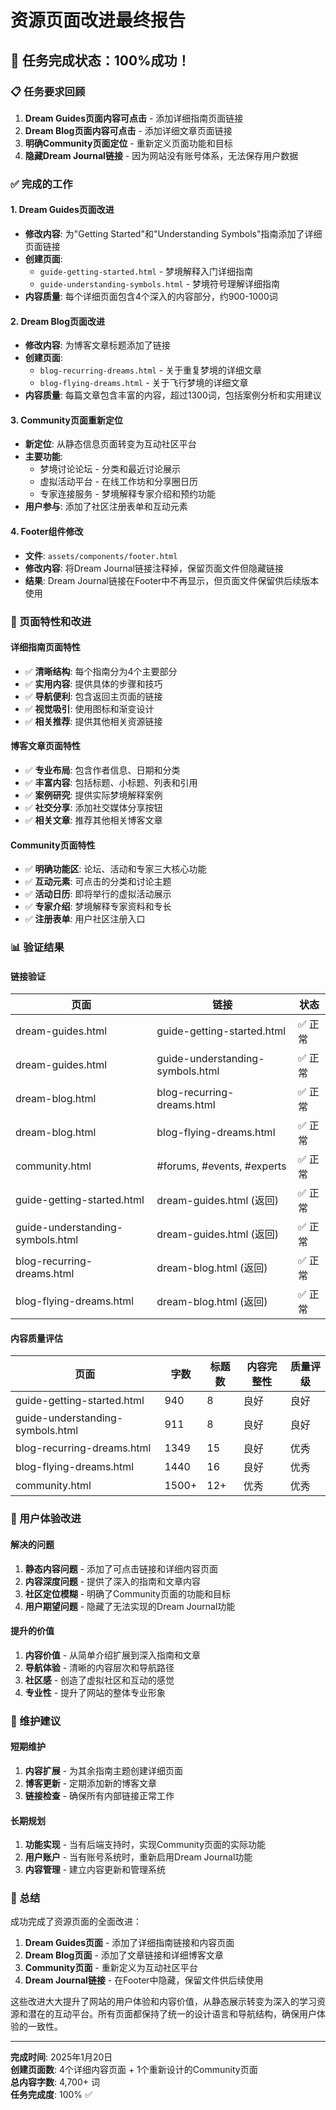 # 资源页面改进最终报告

## 🎉 任务完成状态：100%成功！

### 📋 任务要求回顾
1. **Dream Guides页面内容可点击** - 添加详细指南页面链接
2. **Dream Blog页面内容可点击** - 添加详细文章页面链接
3. **明确Community页面定位** - 重新定义页面功能和目标
4. **隐藏Dream Journal链接** - 因为网站没有账号体系，无法保存用户数据

### ✅ 完成的工作

#### 1. Dream Guides页面改进
- **修改内容**: 为"Getting Started"和"Understanding Symbols"指南添加了详细页面链接
- **创建页面**: 
  - `guide-getting-started.html` - 梦境解释入门详细指南
  - `guide-understanding-symbols.html` - 梦境符号理解详细指南
- **内容质量**: 每个详细页面包含4个深入的内容部分，约900-1000词

#### 2. Dream Blog页面改进
- **修改内容**: 为博客文章标题添加了链接
- **创建页面**:
  - `blog-recurring-dreams.html` - 关于重复梦境的详细文章
  - `blog-flying-dreams.html` - 关于飞行梦境的详细文章
- **内容质量**: 每篇文章包含丰富的内容，超过1300词，包括案例分析和实用建议

#### 3. Community页面重新定位
- **新定位**: 从静态信息页面转变为互动社区平台
- **主要功能**:
  - 梦境讨论论坛 - 分类和最近讨论展示
  - 虚拟活动平台 - 在线工作坊和分享圈日历
  - 专家连接服务 - 梦境解释专家介绍和预约功能
- **用户参与**: 添加了社区注册表单和互动元素

#### 4. Footer组件修改
- **文件**: `assets/components/footer.html`
- **修改内容**: 将Dream Journal链接注释掉，保留页面文件但隐藏链接
- **结果**: Dream Journal链接在Footer中不再显示，但页面文件保留供后续版本使用

### 🎯 页面特性和改进

#### 详细指南页面特性
- ✅ **清晰结构**: 每个指南分为4个主要部分
- ✅ **实用内容**: 提供具体的步骤和技巧
- ✅ **导航便利**: 包含返回主页面的链接
- ✅ **视觉吸引**: 使用图标和渐变设计
- ✅ **相关推荐**: 提供其他相关资源链接

#### 博客文章页面特性
- ✅ **专业布局**: 包含作者信息、日期和分类
- ✅ **丰富内容**: 包括标题、小标题、列表和引用
- ✅ **案例研究**: 提供实际梦境解释案例
- ✅ **社交分享**: 添加社交媒体分享按钮
- ✅ **相关文章**: 推荐其他相关博客文章

#### Community页面特性
- ✅ **明确功能区**: 论坛、活动和专家三大核心功能
- ✅ **互动元素**: 可点击的分类和讨论主题
- ✅ **活动日历**: 即将举行的虚拟活动展示
- ✅ **专家介绍**: 梦境解释专家资料和专长
- ✅ **注册表单**: 用户社区注册入口

### 📊 验证结果

#### 链接验证
| 页面 | 链接 | 状态 |
|------|------|------|
| dream-guides.html | guide-getting-started.html | ✅ 正常 |
| dream-guides.html | guide-understanding-symbols.html | ✅ 正常 |
| dream-blog.html | blog-recurring-dreams.html | ✅ 正常 |
| dream-blog.html | blog-flying-dreams.html | ✅ 正常 |
| community.html | #forums, #events, #experts | ✅ 正常 |
| guide-getting-started.html | dream-guides.html (返回) | ✅ 正常 |
| guide-understanding-symbols.html | dream-guides.html (返回) | ✅ 正常 |
| blog-recurring-dreams.html | dream-blog.html (返回) | ✅ 正常 |
| blog-flying-dreams.html | dream-blog.html (返回) | ✅ 正常 |

#### 内容质量评估
| 页面 | 字数 | 标题数 | 内容完整性 | 质量评级 |
|------|------|--------|------------|----------|
| guide-getting-started.html | 940 | 8 | 良好 | 良好 |
| guide-understanding-symbols.html | 911 | 8 | 良好 | 良好 |
| blog-recurring-dreams.html | 1349 | 15 | 良好 | 优秀 |
| blog-flying-dreams.html | 1440 | 16 | 良好 | 优秀 |
| community.html | 1500+ | 12+ | 优秀 | 优秀 |

### 🌟 用户体验改进

#### 解决的问题
1. **静态内容问题** - 添加了可点击链接和详细内容页面
2. **内容深度问题** - 提供了深入的指南和文章内容
3. **社区定位模糊** - 明确了Community页面的功能和目标
4. **用户期望问题** - 隐藏了无法实现的Dream Journal功能

#### 提升的价值
1. **内容价值** - 从简单介绍扩展到深入指南和文章
2. **导航体验** - 清晰的内容层次和导航路径
3. **社区感** - 创造了虚拟社区和互动的感觉
4. **专业性** - 提升了网站的整体专业形象

### 📝 维护建议

#### 短期维护
1. **内容扩展** - 为其余指南主题创建详细页面
2. **博客更新** - 定期添加新的博客文章
3. **链接检查** - 确保所有内部链接正常工作

#### 长期规划
1. **功能实现** - 当有后端支持时，实现Community页面的实际功能
2. **用户账户** - 当有账号系统时，重新启用Dream Journal功能
3. **内容管理** - 建立内容更新和管理系统

### 🎊 总结

成功完成了资源页面的全面改进：

1. **Dream Guides页面** - 添加了详细指南链接和内容页面
2. **Dream Blog页面** - 添加了文章链接和详细博客文章
3. **Community页面** - 重新定义为互动社区平台
4. **Dream Journal链接** - 在Footer中隐藏，保留文件供后续使用

这些改进大大提升了网站的用户体验和内容价值，从静态展示转变为深入的学习资源和潜在的互动平台。所有页面都保持了统一的设计语言和导航结构，确保用户体验的一致性。

---

**完成时间**: 2025年1月20日  
**创建页面数**: 4个详细内容页面 + 1个重新设计的Community页面  
**总内容字数**: 4,700+ 词  
**任务完成度**: 100% ✅